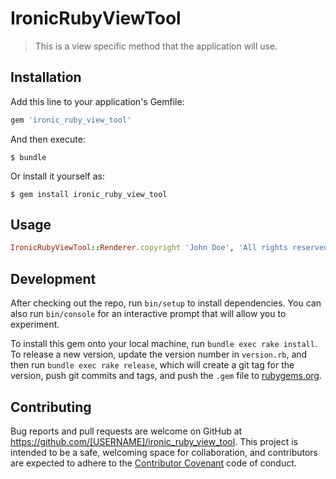 # IronicRubyViewTool

> This is a view specific method that the application will use.

## Installation

Add this line to your application's Gemfile:

```ruby
gem 'ironic_ruby_view_tool'
```

And then execute:

    $ bundle

Or install it yourself as:

    $ gem install ironic_ruby_view_tool

## Usage

```ruby
IronicRubyViewTool::Renderer.copyright 'John Doe', 'All rights reserved'
```

## Development

After checking out the repo, run `bin/setup` to install dependencies. You can also run `bin/console` for an interactive prompt that will allow you to experiment.

To install this gem onto your local machine, run `bundle exec rake install`. To release a new version, update the version number in `version.rb`, and then run `bundle exec rake release`, which will create a git tag for the version, push git commits and tags, and push the `.gem` file to [rubygems.org](https://rubygems.org).

## Contributing

Bug reports and pull requests are welcome on GitHub at https://github.com/[USERNAME]/ironic_ruby_view_tool. This project is intended to be a safe, welcoming space for collaboration, and contributors are expected to adhere to the [Contributor Covenant](http://contributor-covenant.org) code of conduct.


